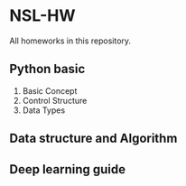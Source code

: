 # NSL-HW
All homeworks in this repository. 

## Python basic
  1. Basic Concept
  2. Control Structure
  3. Data Types
## Data structure and Algorithm

## Deep learning guide
